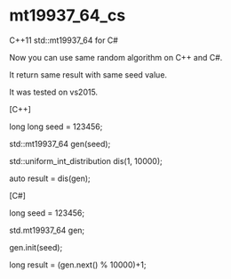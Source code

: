 # mt19937_64_cs
C++11 std::mt19937_64 for C#

Now you can use same random algorithm on C++ and C#.

It return same result with same seed value.

It was tested on vs2015.


[C++]

long long seed = 123456;

std::mt19937_64 gen(seed);

std::uniform_int_distribution<long long> dis(1, 10000);

auto result = dis(gen);


[C#]

long seed = 123456;

std.mt19937_64 gen;

gen.init(seed);

long result = (gen.next() % 10000)+1;
